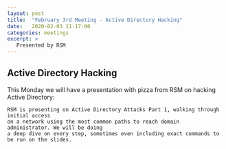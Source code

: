 ```yaml
---
layout: post
title:  "February 3rd Meeting - Active Directory Hacking"
date:   2020-02-03 11:17:00
categories: meetings
excerpt: >
   Presented by RSM
---
```




Active Directory Hacking
-----------------------------
This Monday we will have a presentation with pizza from RSM on hacking Active Directory:

    RSM is presenting on Active Directory Attacks Part 1, walking through initial access 
    on a network using the most common paths to reach domain administrator. We will be doing
    a deep dive on every step, sometimes even including exact commands to be run on the slides.


